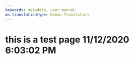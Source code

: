 ```yaml
---
keywords: metadata, user manual
ms.translationtype: Human Translation
---
```

# this is a test page 11/12/2020 6:03:02 PM